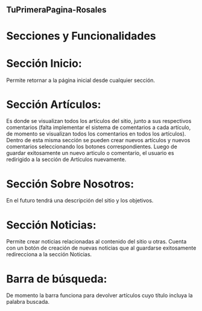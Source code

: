 ## TuPrimeraPagina-Rosales

# Secciones y Funcionalidades

# Sección Inicio: 
Permite retornar a la página inicial desde cualquier sección.

# Sección Artículos: 
Es donde se visualizan todos los artículos del sitio, junto a sus respectivos comentarios 
(falta implementar el sistema de comentarios a cada artículo, de momento se visualizan todos los comentarios en todos los artículos).
Dentro de esta misma sección se pueden crear nuevos artículos y nuevos comentarios seleccionando los botones correspondientes. 
Luego de guardar exitosamente un nuevo articulo o comentario, el usuario es redirigido a la sección de Artículos nuevamente.

# Sección Sobre Nosotros: 
En el futuro tendrá una descripción del sitio y los objetivos.

# Sección Noticias: 
Permite crear noticias relacionadas al contenido del sitio u otras. Cuenta con un botón de creación de nuevas noticias
que al guardarse exitosamente redirecciona a la sección Noticias.

# Barra de búsqueda: 
De momento la barra funciona para devolver artículos cuyo título incluya la palabra buscada.
